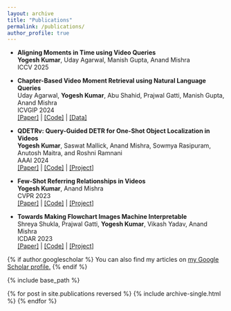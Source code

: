 ```yaml
---
layout: archive
title: "Publications"
permalink: /publications/
author_profile: true
---
```


* <strong>Aligning Moments in Time using Video Queries</strong> <br>
  <strong>Yogesh Kumar</strong>, Uday Agarwal, Manish Gupta, Anand Mishra<br>
  ICCV 2025 

* <strong>Chapter-Based Video Moment Retrieval using Natural Language Queries</strong> <br>
  Uday Agarwal,  <strong>Yogesh Kumar</strong>,  Abu Shahid, Prajwal Gatti, Manish Gupta, Anand Mishra <br>
  ICVGIP 2024 <br>
  <a href="https://drive.google.com/file/d/143odnhV4CljwX8Y8hZAPThkLbEVJtEdv/view?usp=sharing">[Paper]</a> | <a href="https://github.com/vl2g/ChapVidMR">[Code]</a> | <a href="https://github.com/vl2g/ChapVidMR/tree/main/data">[Data]</a> <br>
  
* <strong>QDETRv: Query-Guided DETR for One-Shot Object Localization in Videos</strong> <br>
  <strong>Yogesh Kumar</strong>, Saswat Mallick, Anand Mishra, Sowmya Rasipuram, Anutosh Maitra, and Roshni Ramnani <br>
  AAAI 2024 <br>
  <a href="https://ojs.aaai.org/index.php/AAAI/article/view/28063">[Paper]</a> | <a href="https://github.com/yogesh-iitj/QDETRV">[Code]</a> | <a href="https://yogesh-iitj.github.io/QDETRV/">[Project]</a> <br>

* <strong>Few-Shot Referring Relationships in Videos</strong> <br>
   <strong>Yogesh Kumar</strong>, Anand Mishra <br>
  CVPR 2023 <br>
  <a href="https://openaccess.thecvf.com/content/CVPR2023/papers/Kumar_Few-Shot_Referring_Relationships_in_Videos_CVPR_2023_paper.pdf">[Paper]</a> | <a href="https://vl2g.github.io/projects/refRelations/">[Code]</a> | <a href="https://vl2g.github.io/projects/refRelations/">[Project]</a> <br>

* <strong>Towards Making Flowchart Images Machine Interpretable</strong> <br>
  Shreya Shukla, Prajwal Gatti, <strong>Yogesh Kumar</strong>, Vikash Yadav, Anand Mishra <br>
  ICDAR 2023 <br>
  <a href="https://vl2g.github.io/projects/floco/docs/FLOCO-ICDAR2023.pdf">[Paper]</a> | <a href="https://github.com/vl2g/floco">[Code]</a> | <a href="https://vl2g.github.io/projects/floco/">[Project]</a> <br>


{% if author.googlescholar %}
  You can also find my articles on <u><a href="{{author.googlescholar}}">my Google Scholar profile</a>.</u>
{% endif %}

{% include base_path %}

{% for post in site.publications reversed %}
  {% include archive-single.html %}
{% endfor %}
